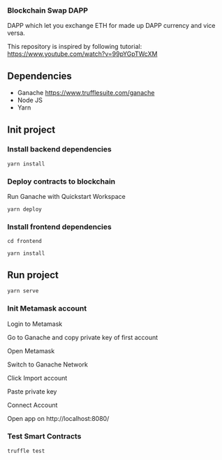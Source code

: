 ### Blockchain Swap DAPP

DAPP which let you exchange ETH for made up DAPP currency and vice versa.

This repository is inspired by following tutorial:
https://www.youtube.com/watch?v=99pYGpTWcXM

## Dependencies

- Ganache https://www.trufflesuite.com/ganache
- Node JS
- Yarn

## Init project

### Install backend dependencies

```yarn install```

### Deploy contracts to blockchain

Run Ganache with Quickstart Workspace

```yarn deploy```

### Install frontend dependencies

```cd frontend```

```yarn install```

## Run project

```yarn serve```

### Init Metamask account

Login to Metamask

Go to Ganache and copy private key of first account

Open Metamask

Switch to Ganache Network

Click Import account

Paste private key

Connect Account

Open app on http://localhost:8080/

### Test Smart Contracts

```truffle test```